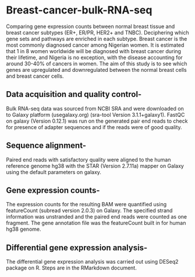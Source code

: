 # Breast-cancer-bulk-RNA-seq
Comparing gene expression counts between normal breast tissue and breast cancer subtypes (ER+, ER/PR, HER2+ and TNBC). Deciphering which gene sets and pathways are enriched in each subtype.
Breast cancer is the most commonly diagnosed cancer among Nigerian women. It is estimated that 1 in 8 women worldwide will be diagnosed with breast cancer during their lifetime, and Nigeria is no exception, with the disease accounting for around 30-40% of cancers in women. The aim of this study is to see which genes are upregulated and downregulated between the normal breast cells and breast cancer cells.

## Data acquisition and quality control-
Bulk RNA-seq data was sourced from NCBI SRA and were downloaded on to Galaxy platform (usegalaxy.org) (sra-tool Version 3.1.1+galaxy1). FastQC on galaxy (Version 0.12.1) was run on the generated pair end reads to check for presence of adapter sequences and if the reads were of good quality.  

## Sequence alignment-
Paired end reads with satisfactory quality were aligned to the human reference genome hg38 with the STAR (Version 2.7.11a) mapper on Galaxy using the default parameters on galaxy.

## Gene expression counts-
The expression counts for the resulting BAM were quantified using featureCount (subread version 2.0.3) on Galaxy. The specified strand information was unstranded and the paired end reads were counted as one fragment. The gene annotation file was the featureCount built in for human hg38 genome.

## Differential gene expression analysis-
The differential gene expression analysis was carried out using DESeq2 package on R. Steps are in the RMarkdown document.
